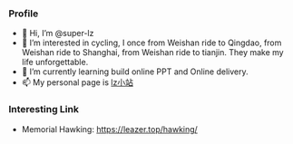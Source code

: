 ### Profile
- 👋 Hi, I’m @super-lz
- 👀 I’m interested in cycling, I once from Weishan ride to Qingdao, from Weishan ride to Shanghai, from Weishan ride to tianjin. They make my life unforgettable.
- 🌱 I’m currently learning build online PPT and Online delivery.
- 📫 My personal page is [lz小站](https://lzsjl.top/)


### Interesting Link
- Memorial Hawking: https://leazer.top/hawking/
